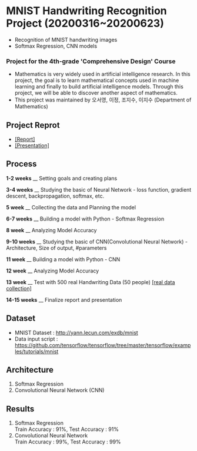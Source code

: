 # MNIST Handwriting Recognition Project (20200316~20200623)
- Recognition of MNIST handwriting images
- Softmax Regression, CNN models

### Project for the 4th-grade 'Comprehensive Design' Course 
- Mathematics is very widely used in artificial intelligence research.
In this project, the goal is to learn mathematical concepts used in machine learning
and finally to build artificial intelligence models. 
Through this project, we will be able to discover another aspect of mathematics.  
- This project was maintained by 오서영, 이정, 조지수, 이지수 (Department of Mathematics)

## Project Reprot
- [[Report]](https://github.com/OH-Seoyoung/MNIST_Handwriting_Recognition_Project/blob/master/Project_final_report.pdf)
- [[Presentation]](https://github.com/OH-Seoyoung/MNIST_Handwriting_Recognition_Project/blob/master/Project_final_presentaion.pdf)

## Process
**1-2 weeks** __ Setting goals and creating plans  

**3-4 weeks** __ Studying the basic of Neural Network - loss function, gradient descent, backpropagation, softmax, etc.  

**5 week** __ Collecting the data and Planning the model  

**6-7 weeks** __ Building a model with Python - Softmax Regression  

**8 week** __ Analyzing Model Accuracy  

**9-10 weeks** __ Studying the basic of CNN(Convolutional Neural Network) - Architecture, Size of output, #parameters  

**11 week** __ Building a model with Python - CNN  

**12 week** __ Analyzing Model Accuracy  

**13 week** __ Test with 500 real Handwriting Data (50 people)     [[real data collection]](https://github.com/OH-Seoyoung/MNIST_Handwriting_Recognition_Project/blob/master/real_data_collection.pdf)  

**14-15 weeks** __ Finalize report and presentation  


## Dataset
- MNIST Dataset : http://yann.lecun.com/exdb/mnist
- Data input script : https://github.com/tensorflow/tensorflow/tree/master/tensorflow/examples/tutorials/mnist

## Architecture
1. Softmax Regression
2. Convolutional Neural Network (CNN)

## Results
1. Softmax Regression  
    Train Accuracy : 91%, Test Accuracy : 91%
2. Convolutional Neural Network  
    Train Accuracy : 99%, Test Accuracy : 99%
